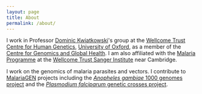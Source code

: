 ```yaml
---
layout: page
title: About
permalink: /about/
---
```


I work in Professor [Dominic Kwiatkowski](https://www.ndm.ox.ac.uk/principal-investigators/researcher/dominic-kwiatkowski)'s group at the [Wellcome Trust Centre for 
Human Genetics](http://www.well.ox.ac.uk), [University of Oxford](http://www.ox.ac.uk/), as a member of the [Centre for Genomics and Global 
Health](http://www.cggh.org). I am also affiliated with the [Malaria Programme](http://www.sanger.ac.uk/science/programmes/malaria) at the [Wellcome Trust Sanger 
Institute](http://www.sanger.ac.uk/) near Cambridge.

I work on the genomics of malaria parasites and vectors. I contribute to [MalariaGEN](http://www.malariagen.net) projects including the [*Anopheles gambiae* 1000 
genomes project](http://www.malariagen.net/ag1000g) and the [*Plasmodium falciparum* genetic crosses project](http://www.malariagen.net/projects/parasite/pf-crosses).
